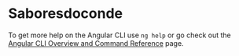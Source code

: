 # Saboresdoconde
To get more help on the Angular CLI use `ng help` or go check out the [Angular CLI Overview and Command Reference](https://angular.io/cli) page.
